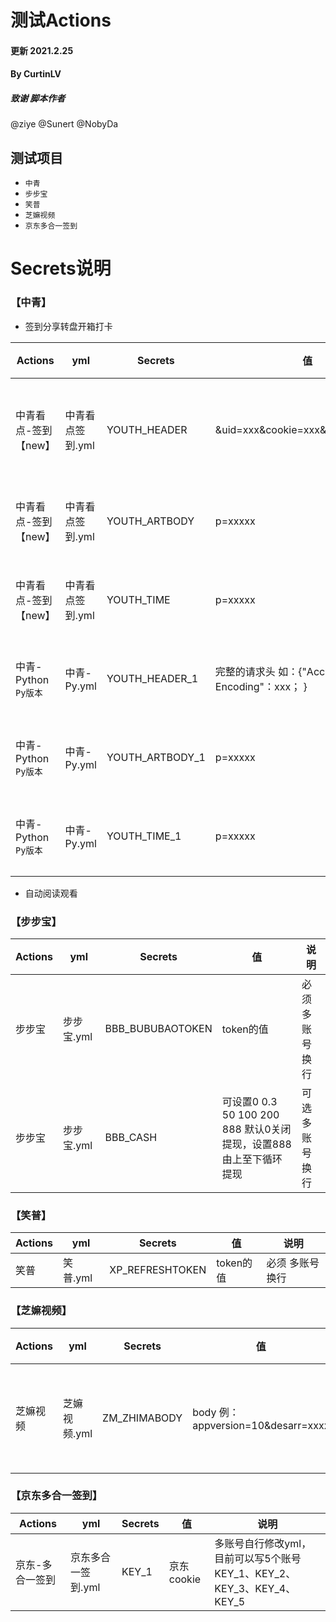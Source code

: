 # 测试Actions
#### 更新 2021.2.25
#### By CurtinLV
##### 致谢 脚本作者
  @ziye
  @Sunert
  @NobyDa


## 测试项目
* `中青`
* `步步宝`
* `笑普`
* `芝嫲视频`
* `京东多合一签到`


# Secrets说明
### 【中青】
  * 签到分享转盘开箱打卡
      
 Actions  | yml   | Secrets  |  值  |  说明
 ---- | ----- | ------ | ----- | -----
 中青看点-签到【new】  | 中青看点签到.yml | YOUTH_HEADER | &uid=xxx&cookie=xxx&cookie_id=xxxx | `必须` 多账号换行 
 中青看点-签到【new】  | 中青看点签到.yml | YOUTH_ARTBODY | p=xxxxx | 多账号换行 
 中青看点-签到【new】  | 中青看点签到.yml | YOUTH_TIME | p=xxxxx | 多账号换行 
 中青-Python `Py版本` | 中青-Py.yml | YOUTH_HEADER_1 | 完整的请求头 如：{"Accept-Encoding"：xxx； } | 多账号换行
 中青-Python `Py版本` | 中青-Py.yml | YOUTH_ARTBODY_1 | p=xxxxx | 多账号换行 
 中青-Python `Py版本` | 中青-Py.yml | YOUTH_TIME_1 | p=xxxxx | 多账号换行 
  
 * 自动阅读观看


### 【步步宝】
Actions  | yml   | Secrets  |  值  |  说明
 ---- | ----- | ------ | ----- | -----
步步宝 | 步步宝.yml | BBB_BUBUBAOTOKEN | token的值 | 必须 多账号换行
步步宝 | 步步宝.yml | BBB_CASH | 可设置0 0.3 50 100 200 888  默认0关闭提现，设置888由上至下循环提现 | 可选 多账号换行


### 【笑普】
Actions  | yml   | Secrets  |  值  |  说明
 ---- | ----- | ------ | ----- | -----
笑普 | 笑普.yml | XP_REFRESHTOKEN | token的值 | 必须 多账号换行



### 【芝嫲视频】
Actions  | yml   | Secrets  |  值  |  说明
 ---- | ----- | ------ | ----- | -----
芝嫲视频 | 芝嫲视频.yml | ZM_ZHIMABODY | body 例：appversion=10&desarr=xxxx | 必须 多账号换行


### 【京东多合一签到】
Actions  | yml   | Secrets  |  值  |  说明
 ---- | ----- | ------ | ----- | -----
京东-多合一签到 | 京东多合一签到.yml | KEY_1 | 京东cookie | 多账号自行修改yml，目前可以写5个账号KEY_1、KEY_2、KEY_3、KEY_4、KEY_5
